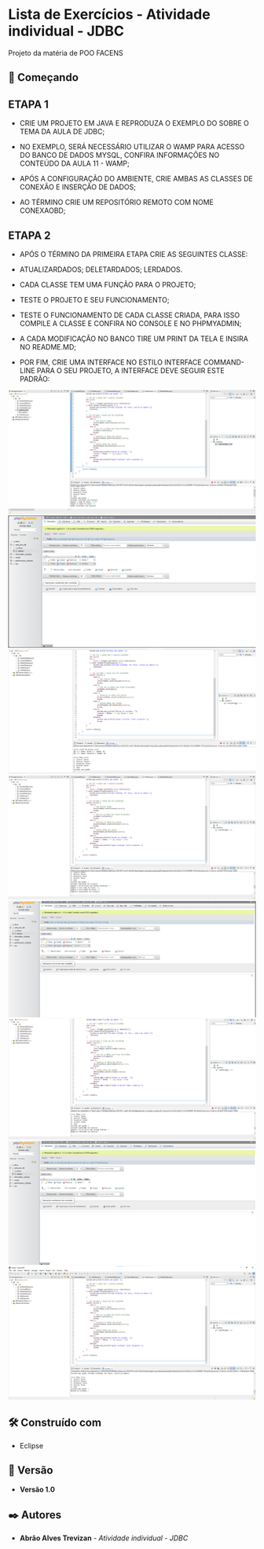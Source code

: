 # Lista de Exercícios - Atividade individual - JDBC

Projeto da matéria de POO FACENS

## 🚀 Começando

## ETAPA 1

* CRIE UM PROJETO EM JAVA E REPRODUZA O EXEMPLO DO SOBRE O TEMA DA AULA DE JDBC;

* NO EXEMPLO, SERÁ NECESSÁRIO UTILIZAR O WAMP PARA ACESSO DO BANCO DE DADOS MYSQL, CONFIRA INFORMAÇÕES NO CONTEÚDO DA AULA 11 - WAMP;

* APÓS A CONFIGURAÇÃO DO AMBIENTE, CRIE AMBAS AS CLASSES DE CONEXÃO E INSERÇÃO DE DADOS;

* AO TÉRMINO CRIE UM REPOSITÓRIO REMOTO COM NOME CONEXAOBD;

## ETAPA 2

* APÓS O TÉRMINO DA PRIMEIRA ETAPA CRIE AS SEGUINTES CLASSE:

* ATUALIZARDADOS; DELETARDADOS; LERDADOS.

* CADA CLASSE TEM UMA FUNÇÃO PARA O PROJETO;

* TESTE O PROJETO E SEU FUNCIONAMENTO;

* TESTE O FUNCIONAMENTO DE CADA CLASSE CRIADA, PARA ISSO COMPILE A CLASSE E CONFIRA NO CONSOLE E NO PHPMYADMIN;

* A CADA MODIFICAÇÃO NO BANCO TIRE UM PRINT DA TELA E INSIRA NO README.MD;

* POR FIM, CRIE UMA INTERFACE NO ESTILO INTERFACE COMMAND-LINE PARA O SEU PROJETO, A INTERFACE DEVE SEGUIR ESTE PADRÃO:

![Diagrama UML](assets/ft.png)
![Diagrama UML](assets/ft1.png)
![Diagrama UML](assets/ft2.png)
![Diagrama UML](assets/ft3.png)
![Diagrama UML](assets/ft4.png)
![Diagrama UML](assets/ft5.png)
![Diagrama UML](assets/ft6.png)
![Diagrama UML](assets/ft7.png)

## 🛠️ Construído com

* Eclipse 

## 📌 Versão

* **Versão 1.0** 

## ✒️ Autores

* **Abrão Alves Trevizan** - *Atividade individual - JDBC* 